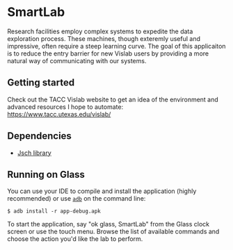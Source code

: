 SmartLab
=======

Research facilities employ complex systems to expedite the data exploration process. 
These machines, though exteremly useful and impressive, often require a steep learning curve. 
The goal of this applicaiton is to reduce the entry barrier for new Vislab users by providing
a more natural way of communicating with our systems.

## Getting started

Check out the TACC Vislab website to get an idea of the environment and advanced resources I hope to automate:
https://www.tacc.utexas.edu/vislab/

## Dependencies

- [Jsch library](http://www.jcraft.com/jsch/)


## Running on Glass

You can use your IDE to compile and install the application (highly recommended) or use
[`adb`](https://developer.android.com/tools/help/adb.html)
on the command line:

    $ adb install -r app-debug.apk

To start the application, say "ok glass, SmartLab" from the Glass clock screen or use the touch menu. 
Browse the list of available commands and choose the action you'd like the lab to perform. 
